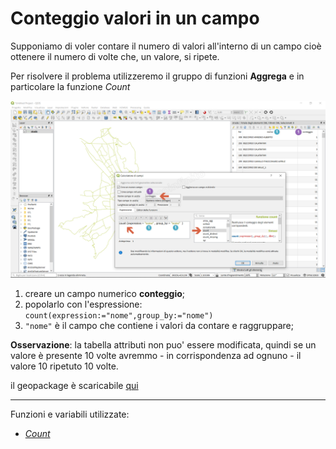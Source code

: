 # Conteggio valori in un campo

Supponiamo di voler contare il numero di valori all'interno di un campo cioè ottenere il numero di volte che, un valore, si ripete.

Per risolvere il problema utilizzeremo il gruppo di funzioni **Aggrega** e in particolare la funzione _Count_

![](../img/esempi/conteggio/conteggio1.png)

1. creare un campo numerico **conteggio**;
2. popolarlo con l'espressione: `count(expression:="nome",group_by:="nome")`
3. `"nome"` è il campo che contiene i valori da contare e raggruppare;

**Osservazione**: la tabella attributi non puo' essere modificata, quindi se un valore è presente 10 volte avremmo - in corrispondenza ad ognuno - il valore 10 ripetuto 10 volte.

il geopackage è scaricabile [qui](https://github.com/opendatasicilia/HfcQGIS-md/raw/main/docs/esempi/dati_esempi.zip)

---

Funzioni e variabili utilizzate:

* [_Count_](../gr_funzioni/aggreaga/aggrega_unico.md#_Count_)
